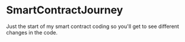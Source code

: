 # SmartContractJourney
Just the start of my smart contract coding so you'll get to see different changes in the code.
